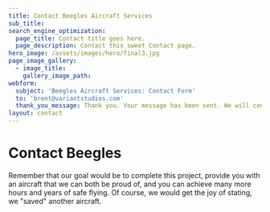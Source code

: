 ```yaml
---
title: Contact Beegles Aircraft Services
sub_title: 
search_engine_optimization:
  page_title: Contact title goes here.
  page_description: Contact this sweet Contact page.
hero_image: /assets/images/hero/final3.jpg
page_image_gallery:
  - image_title:
    gallery_image_path:
webform:
  subject: 'Beegles Aircraft Services: Contact Form'
  to: 'brent@variantstudios.com'
  thank_you_message: Thank you. Your message has been sent. We will contact you shortly.
layout: contact
---
```


# Contact Beegles

Remember that our goal would be to complete this project, provide you with an aircraft that we can both be proud of, and you can achieve many more hours and years of safe flying.  Of course, we would get the joy of stating, we "saved" another aircraft.